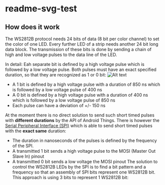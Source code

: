 # readme-svg-test
How does it work
---------------------
The WS2812B protocol needs 24 bits of data (8 bit per color channel) to set the color of one LED. Every further LED of a strip needs another 24 bit long data block. The transmission of these bits is done by sending a chain of high and low voltage pulses to the data line of the LED. 

In detail: Eah separate bit is defined by a high voltage pulse which is followed by a low voltage pulse. Both pulses must have an exact specified duration, so that they are recognized as 1 or 0 bit: 
![Alt text](https://rawgit.com/Ic-ks/readme-svg-test/master/ws2812b-timings.svg "Timings")
* A 1 bit is defined by a high voltage pulse with a duration of 850 ns which is followed by a low voltage pulse of 400 ns
* A 0 bit is defined by a high voltage pulse with a duration of 400 ns which is followed by a low voltage pulse of 850 ns
* Each pulse can have a deviation of +/- 150 ns 

At the moment there is no direct solution to send such short timed pulses with **different durations** by the API of Android Things. There is however the [Serial Peripheral Interface (SPI)](https://developer.android.com/things/sdk/pio/spi.html) which is able to send short timed pulses with the **exact same** duration: 
* The duration in nanoseconds of the pulses is defined by the frequency of the SPI. 
* A transmitted 1 bit sends a high voltage pulse to the MOSI (Master Out Slave In) pinout 
* A transmitted 0 bit sends a low voltage the MOSI pinout
The solution to control the WS2812B LEDs by the SPI is to find a bit pattern and a frequency so that an assembly of SPI bits represent one WS2812B bit.
This approach is using 3 bits to represent 1 WS2812B bit:
